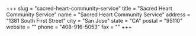 +++
slug = "sacred-heart-community-service"
title = "Sacred Heart Community Service"
name = "Sacred Heart Community Service"
address = "1381 South First Street"
city = "San Jose"
state = "CA"
postal = "95110"
website = ""
phone = "408-916-5053"
fax = ""
+++

